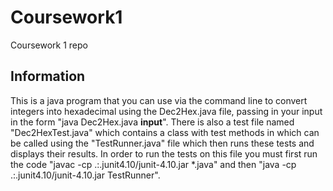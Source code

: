 # Coursework1
Coursework 1 repo
## Information
This is a java program that you can use via the command line to convert integers into hexadecimal using the Dec2Hex.java file, passing in your input in the form "java Dec2Hex.java **input**".
There is also a test file named "Dec2HexTest.java" which contains a class with test methods in which can be called using the "TestRunner.java" file which then runs these tests and displays their results.
In order to run the tests on this file you must first run the code "javac -cp .:.junit4.10/junit-4.10.jar *.java" and then "java -cp .:.junit4.10/junit-4.10.jar TestRunner".
